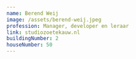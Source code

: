```yaml
---
name: Berend Weij
image: /assets/berend-weij.jpeg
profession: Manager, developer en leraar
link: studiozoetekauw.nl
buildingNumber: 2
houseNumber: 50
---
```

